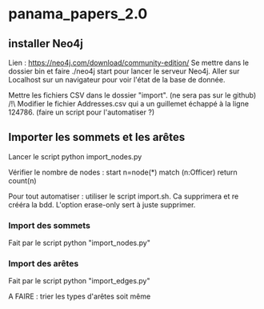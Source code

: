 # panama_papers_2.0
## installer Neo4j

Lien : https://neo4j.com/download/community-edition/
Se mettre dans le dossier bin et faire ./neo4j start pour lancer le serveur Neo4j.
Aller sur Localhost sur un navigateur pour voir l'état de la base de donnée.

Mettre les fichiers CSV dans le dossier "import". (ne sera pas sur le github)
/!\ Modifier le fichier Addresses.csv qui a un guillemet échappé à la ligne 124786. (faire un script pour l'automatiser ?)

## Importer les sommets et les arêtes

Lancer le script python import_nodes.py

Vérifier le nombre de nodes : 
start n=node(*)
match (n:Officer)
return count(n)

Pour tout automatiser : utiliser le script import.sh.
Ca supprimera et re crééra la bdd.
L'option erase-only sert à juste supprimer.

### Import des sommets
Fait par le script python "import_nodes.py"

### Import des arêtes
Fait par le script python "import_edges.py"


A FAIRE : trier les types d'arêtes soit même
